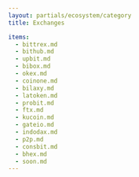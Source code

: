 ```yaml
---
layout: partials/ecosystem/category
title: Exchanges

items:
  - bittrex.md
  - bithub.md
  - upbit.md
  - bibox.md
  - okex.md
  - coinone.md
  - bilaxy.md
  - latoken.md
  - probit.md
  - ftx.md
  - kucoin.md
  - gateio.md
  - indodax.md
  - p2p.md
  - consbit.md
  - bhex.md
  - soon.md
---
```

